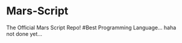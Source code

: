 # Mars-Script
The Official Mars Script Repo! #Best Programming Language... haha <br>
not done yet...
